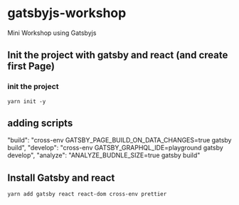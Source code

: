 # gatsbyjs-workshop
Mini Workshop using Gatsbyjs

## Init the project with gatsby and react (and create first Page)

### init the project
`yarn init -y`

## adding scripts
"build": "cross-env GATSBY_PAGE_BUILD_ON_DATA_CHANGES=true gatsby build",
"develop": "cross-env GATSBY_GRAPHQL_IDE=playground gatsby develop",
"analyze": "ANALYZE_BUDNLE_SIZE=true gatsby build"

## Install Gatsby and react
`yarn add gatsby react react-dom cross-env prettier`
